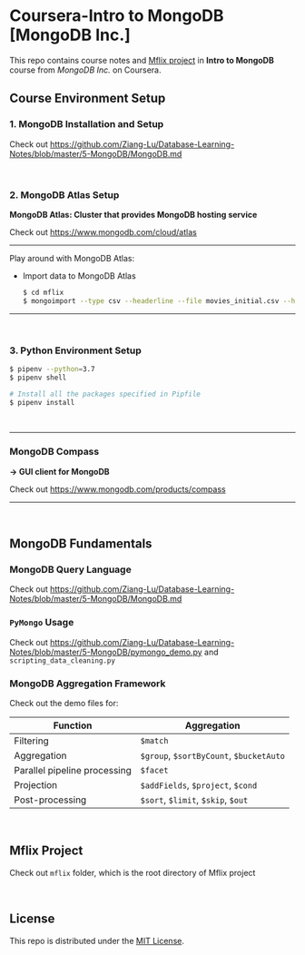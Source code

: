 # Coursera-Intro to MongoDB   [MongoDB Inc.]

This repo contains course notes and <u>Mflix project</u> in **Intro to MongoDB** course from *MongoDB Inc.* on Coursera.

## Course Environment Setup

### 1. MongoDB Installation and Setup

Check out https://github.com/Ziang-Lu/Database-Learning-Notes/blob/master/5-MongoDB/MongoDB.md

<br>

### 2. MongoDB Atlas Setup

**MongoDB Atlas: Cluster that provides MongoDB hosting service**

Check out https://www.mongodb.com/cloud/atlas

***

Play around with MongoDB Atlas:

* Import data to MongoDB Atlas

  ```bash
  $ cd mflix
  $ mongoimport --type csv --headerline --file movies_initial.csv --host "Cluster0-shard-0/cluster0-shard-00-00-hanbs.mongodb.net:27017,cluster0-shard-00-01-hanbs.mongodb.net:27017,cluster0-shard-00-02-hanbs.mongodb.net:27017" --db mflix --collection movies_initial --authenticationDatabase admin --ssl --username <username> --password <password>
  ```

***

<br>

### 3. Python Environment Setup

```bash
$ pipenv --python=3.7
$ pipenv shell

# Install all the packages specified in Pipfile
$ pipenv install
```

<br>

***

### MongoDB Compass

**-> GUI client for MongoDB**

Check out https://www.mongodb.com/products/compass

***

<br>

## MongoDB Fundamentals

### MongoDB Query Language

Check out https://github.com/Ziang-Lu/Database-Learning-Notes/blob/master/5-MongoDB/MongoDB.md

### `PyMongo` Usage

Check out https://github.com/Ziang-Lu/Database-Learning-Notes/blob/master/5-MongoDB/pymongo_demo.py and `scripting_data_cleaning.py`

### MongoDB Aggregation Framework

Check out the demo files for:

| Function                     | Aggregation                             |
| ---------------------------- | --------------------------------------- |
| Filtering                    | `$match`                                |
| Aggregation                  | `$group`, `$sortByCount`, `$bucketAuto` |
| Parallel pipeline processing | `$facet`                                |
| Projection                   | `$addFields`, `$project`, `$cond`       |
| Post-processing              | `$sort`, `$limit`, `$skip`, `$out`      |

<br>

## Mflix Project

Check out `mflix` folder, which is the root directory of Mflix project

<br>

## License

This repo is distributed under the <a href="https://github.com/Ziang-Lu/Intro-to-MongoDB/blob/master/LICENSE">MIT License</a>.